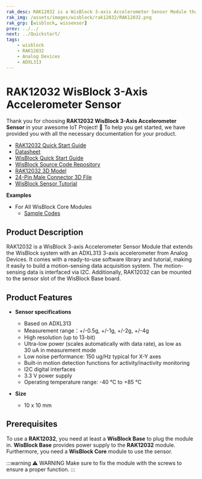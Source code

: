 ```yaml
---
rak_desc: RAK12032 is a WisBlock 3-axis Accelerometer Sensor Module that extends the WisBlock system with an ADXL313 3-axis accelerometer from Analog Devices. A ready-to-use SW library and tutorial make it simple to build a motion-sensing data acquisition system.
rak_img: /assets/images/wisblock/rak12032/RAK12032.png
rak_grp: [wisblock, wissensor]
prev: ../../
next: ../Quickstart/
tags:
    - wisblock
    - RAK12032
    - Analog Devices
    - ADXL313
---
```


# RAK12032 WisBlock 3-Axis Accelerometer Sensor

Thank you for choosing **RAK12032 WisBlock 3-Axis Accelerometer Sensor** in your awesome IoT Project! 🎉 To help you get started, we have provided you with all the necessary documentation for your product.

* [RAK12032 Quick Start Guide](../Quickstart/)
* [Datasheet](../Datasheet/)
* <a href="../../Quickstart/" target="_blank">WisBlock Quick Start Guide</a>
* [WisBlock Source Code Repository](https://github.com/RAKWireless/WisBlock/)
* [RAK12032 3D Model](https://downloads.rakwireless.com/3D_File/WisBlock/3D_RAK12032.stp)
* [24-Pin Male Connector 3D File](https://downloads.rakwireless.com/3D_File/Accessory/WisConnector/M24S1003K6M.stp)
* [WisBlock Sensor Tutorial](/Knowledge-Hub/Learn/WisBlock-Sensor-Tutorial/)

**Examples**

- For All WisBlock Core Modules
    - [Sample Codes](https://github.com/RAKWireless/WisBlock/tree/master/examples/common/sensors/RAK12032_3_Axis_ADXL313)

## Product Description

RAK12032 is a WisBlock 3-axis Accelerometer Sensor Module that extends the WisBlock system with an ADXL313 3-axis accelerometer from Analog Devices. It comes with a ready-to-use software library and tutorial, making it easily to build a motion-sensing data acquisition system. The motion-sensing data is interfaced via I2C. Additionally, RAK12032 can be mounted to the sensor slot of the WisBlock Base board.

## Product Features

* **Sensor specifications**
    *  Based on ADXL313
    *  Measurement range：+/-0.5g, +/-1g, +/-2g, +/-4g
    *  High resolution (up to 13-bit)
    *  Ultra-low power (scales automatically with data rate), as low as 30&nbsp;uA in measurement mode
    *  Low noise performance: 150&nbsp;ug/Hz typical for X-Y axes
    *  Built-in motion detection functions for activity/inactivity monitoring
    *  I2C digital interfaces
    *  3.3&nbsp;V power supply
    *  Operating temperature range: -40&nbsp;°C to +85&nbsp;°C

* **Size**
    * 10 x 10&nbsp;mm

## Prerequisites

To use a **RAK12032**, you need at least a **WisBlock Base** to plug the module in. **WisBlock Base** provides power supply to the **RAK12032** module. Furthermore, you need a **WisBlock Core** module to use the sensor.

:::warning ⚠️ WARNING
Make sure to fix the module with the screws to ensure a proper function.
:::


